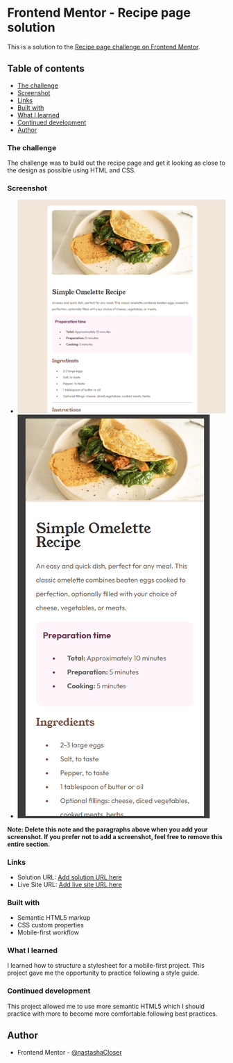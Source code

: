 # Frontend Mentor - Recipe page solution

This is a solution to the [Recipe page challenge on Frontend Mentor](https://www.frontendmentor.io/challenges/recipe-page-KiTsR8QQKm).

## Table of contents
  - [The challenge](#the-challenge)
  - [Screenshot](#screenshot)
  - [Links](#links)
  - [Built with](#built-with)
  - [What I learned](#what-i-learned)
  - [Continued development](#continued-development)
  - [Author](#author)

### The challenge

The challenge was to build out the recipe page and get it looking as close to the design as possible using HTML and CSS.

### Screenshot

- ![DesktopView](screenshots/recipe_page_desktop.png)
- ![MobileView](screenshots/recipe_page_mobile.png)

**Note: Delete this note and the paragraphs above when you add your screenshot. If you prefer not to add a screenshot, feel free to remove this entire section.**

### Links

- Solution URL: [Add solution URL here](https://www.frontendmentor.io/solutions/mobile-first-solution-using-html-and-css-ywKn1dMy6D)
- Live Site URL: [Add live site URL here](https://nastashacloser.github.io/recipe-page-main/)

### Built with

- Semantic HTML5 markup
- CSS custom properties
- Mobile-first workflow

### What I learned

I learned how to structure a stylesheet for a mobile-first project. This project gave me the opportunity to practice following a style guide.

### Continued development

This project allowed me to use more semantic HTML5 which I should practice with more to become more comfortable following best practices.

## Author

- Frontend Mentor - [@nastashaCloser](https://www.frontendmentor.io/profile/nastashaCloser)
